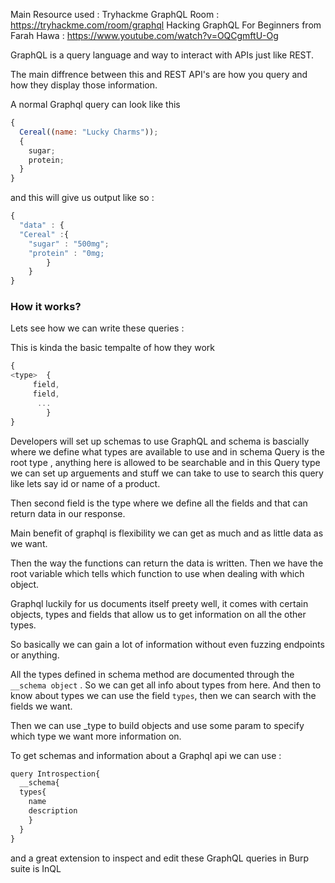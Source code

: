 Main Resource used : 
Tryhackme GraphQL Room : https://tryhackme.com/room/graphql
Hacking GraphQL For Beginners from Farah Hawa : https://www.youtube.com/watch?v=OQCgmftU-Og  


GraphQL is a query language and way to interact with APIs just like REST.

The main diffrence between this and REST API's are how you query and how they display those information.

A normal Graphql query can look like this

```javascript
{
  Cereal((name: "Lucky Charms"));
  {
    sugar;
    protein;
  }
}
```

and this will give us output like so :

```javascript
{
  "data" : {
  "Cereal" :{
    "sugar" : "500mg";
    "protein" : "0mg;
        }
    }
}
```

### How it works?

Lets see how we can write these queries :

This is kinda the basic tempalte of how they work

```javascript
{
<type>  {
     field,
     field,
      ...
        }
}
```

Developers will set up schemas to use GraphQL and schema is bascially where we define what types are available to use and in schema Query is the root type , anything here is allowed to be searchable and in this Query type we can set up arguements and stuff we can take to use to search this query like lets say id or name of a product.

Then second field is the type where we define all the fields and that can return data in our response.

Main benefit of graphql is flexibility we can get as much and as little data as we want.

Then the way the functions can return the data is written.
Then we have the root variable which tells which function to use when dealing with which object.

Graphql luckily for us documents itself preety well, it comes with certain objects, types and fields that allow us to get information on all the other types.

So basically we can gain a lot of information without even fuzzing endpoints or anything.

All the types defined in schema method are documented through the `__schema object` . So we can get all info about types from here. And then to know about types we can use the field `types`, then we can search with the fields we want.

Then we can use \_type to build objects and use some param to specify which type we want more information on.


To get schemas and information about a Graphql api we can use : 
```javascript 
query Introspection{
  __schema{
  types{
    name
    description
    }
  } 
}
```

and a great extension to inspect and edit these GraphQL queries in Burp suite is InQL 
